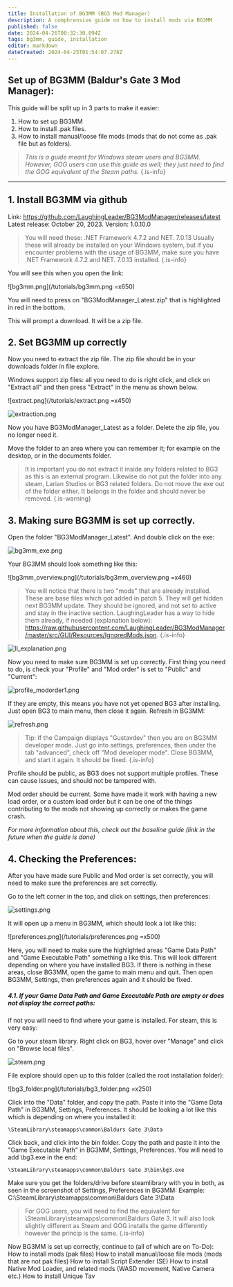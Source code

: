 ```yaml
---
title: Installation of BG3MM (BG3 Mod Manager)
description: A comphrensive guide on how to install mods via BG3MM 
published: false
date: 2024-04-26T00:32:30.094Z
tags: bg3mm, guide, installation
editor: markdown
dateCreated: 2024-04-25T01:54:07.278Z
---
```


##  **Set up of BG3MM (Baldur's Gate 3 Mod Manager):**


This guide will be split up in 3 parts to make it easier:

1. How to set up BG3MM 
2. How to install .pak files. 
3. How to install manual/loose file mods (mods that do not come as .pak file but as folders). 

> *This is a guide meant for Windows steam users and BG3MM. However, GOG users can use this guide as well; they just need to find the GOG equivalent of the Steam paths.*
{.is-info}

---


## 1. Install BG3MM via github


Link: https://github.com/LaughingLeader/BG3ModManager/releases/latest
Latest release: October 20, 2023. 
Version: 1.0.10.0 

> You will need these: .NET Framework 4.7.2 and NET. 7.0.13 
> Usually these will already be installed on your Windows system, but if you encounter problems with the usage of BG3MM, make sure you have .NET Framework 4.7.2 and NET. 7.0.13 installed. 
{.is-info}


You will see this when you open the link:

![bg3mm.png](/tutorials/bg3mm.png =x650)

You will need to press on "BG3ModManager_Latest.zip" that is highlighted in red in the bottom. 

This will prompt a download. It will be a zip file. 

## 2. Set BG3MM up correctly

Now you need to extract the zip file. The zip file should be in your downloads folder ín file explore. 

Windows support zip files: all you need to do is right click, and click on "Extract all" and then press "Extract" in the menu as shown below.

![extract.png](/tutorials/extract.png =x450)

![extraction.png](/tutorials/extraction.png)

Now you have BG3ModManager_Latest as a folder. 
Delete the zip file, you no longer need it. 

Move the folder to an area where you can remember it; for example on the desktop, or in the documents folder. 
> 
> It is important you do not extract it inside any folders related to BG3 as this is an external program. 
Likewise do not put the folder into any steam, Larian Studios or BG3 related folders. 
> Do not move the exe out of the folder either. It belongs in the folder and should never be removed. 
{.is-warning}

## 3. Making sure BG3MM is set up correctly. 

Open the folder "BG3ModManager_Latest". 
And double click on the exe:

![bg3mm_exe.png](/tutorials/bg3mm_exe.png)

Your BG3MM should look something like this: 

![bg3mm_overview.png](/tutorials/bg3mm_overview.png =x460)


> You will notice that there is two "mods" that are already installed. These are base files which got added in patch 5. They will get hidden next BG3MM update. 
> They should be ignored, and not set to active and stay in the inactive section.
> LaughingLeader has a way to hide them already, if needed (explanation below): https://raw.githubusercontent.com/LaughingLeader/BG3ModManager/master/src/GUI/Resources/IgnoredMods.json. 
{.is-info}

![ll_explanation.png](/tutorials/ll_explanation.png)

Now you need to make sure BG3MM is set up correctly. 
First thing you need to do, is check your "Profile" and "Mod order" is set to "Public" and "Current": 

![profile_modorder1.png](/tutorials/profile_modorder1.png)

If they are empty, this means you have not yet opened BG3 after installing. Just open BG3 to main menu, then close it again. Refresh in BG3MM: 

![refresh.png](/tutorials/refresh.png)

> Tip: If the Campaign displays "Gustavdev" then you are on BG3MM developer mode. Just go into settings, preferences, then under the tab "advanced", check off "Mod developer mode". Close BG3MM, and start it again. It should be fixed. 
{.is-info}

Profile should be public, as BG3 does not support multiple profiles. These can cause issues, and should not be tampered with.

Mod order should be current. Some have made it work with having a new load order, or a custom load order but it can be one of the things contributing to the mods not showing up correctly or makes the game crash.

*For more information about this, check out the baseline guide (link in the future when the guide is done)*

## 4. Checking the Preferences: 

After you have made sure Public and Mod order is set correctly, you will need to make sure the preferences are set correctly. 

Go to the left corner in the top, and click on settings, then preferences: 

![settings.png](/tutorials/settings.png)

It will open up a menu in BG3MM, which should look a lot like this:

![preferences.png](/tutorials/preferences.png =x500)

Here, you will need to make sure the highlighted areas "Game Data Path" and "Game Executable Path" something a like this. This will look different depending on where you have installed BG3. If there is nothing in these areas, close BG3MM, open the game to main menu and quit. Then open BG3MM, Settings, then preferences again and it should be fixed. 

##### 4.1. If your Game Data Path and Game Executable Path are empty or does not display the correct paths: 

if not you will need to find where your game is installed. For steam, this is very easy: 

Go to your steam library. 
Right click on BG3, hover over "Manage" and click on "Browse local files". 

![steam.png](/tutorials/steam.png)

File explore should open up to this folder (called the root installation folder): 

![bg3_folder.png](/tutorials/bg3_folder.png =x250)

Click into the "Data" folder, and copy the path. Paste it into the "Game Data Path" in BG3MM, Settings, Preferences. It should be looking a lot like this which is depending on where you installed it:  

`\SteamLibrary\steamapps\common\Baldurs Gate 3\Data`

Click back, and click into the bin folder. Copy the path and paste it into the "Game Executable Path" in BG3MM, Settings, Preferences. 
You will need to add \bg3.exe in the end: 

`\SteamLibrary\steamapps\common\Baldurs Gate 3\bin\bg3.exe`

Make sure you get the folders/drive before steamlibrary with you in both, as seen in the screenshot of Settings, Preferences in BG3MM: 
Example: C:\SteamLibrary\steamapps\common\Baldurs Gate 3\Data

> For GOG users, you will need to find the equivalent for \SteamLibrary\steamapps\common\Baldurs Gate 3. 
> It will also look slightly different as Steam and GOG installs the game differently however the princip is the same. 
{.is-info}

Now BG3MM is set up correctly, continue to (all of which are on To-Do): 
How to install mods (pak files) 
How to install manual/loose file mods (mods that are not pak files) 
How to install Script Extender (SE) 
How to install Native Mod Loader, and related mods (WASD movement, Native Camera etc.)
How to install Unique Tav 

